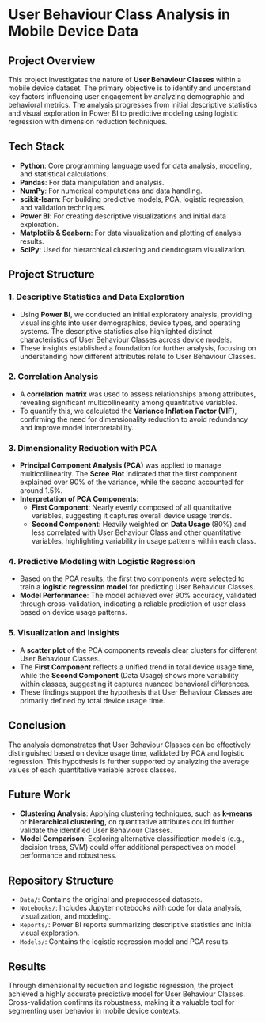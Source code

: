 
# User Behaviour Class Analysis in Mobile Device Data

## Project Overview

This project investigates the nature of **User Behaviour Classes** within a mobile device dataset. The primary objective is to identify and understand key factors influencing user engagement by analyzing demographic and behavioral metrics. The analysis progresses from initial descriptive statistics and visual exploration in Power BI to predictive modeling using logistic regression with dimension reduction techniques. 

## Tech Stack

- **Python**: Core programming language used for data analysis, modeling, and statistical calculations.
- **Pandas**: For data manipulation and analysis.
- **NumPy**: For numerical computations and data handling.
- **scikit-learn**: For building predictive models, PCA, logistic regression, and validation techniques.
- **Power BI**: For creating descriptive visualizations and initial data exploration.
- **Matplotlib & Seaborn**: For data visualization and plotting of analysis results.
- **SciPy**: Used for hierarchical clustering and dendrogram visualization.

## Project Structure

### 1. Descriptive Statistics and Data Exploration
   - Using **Power BI**, we conducted an initial exploratory analysis, providing visual insights into user demographics, device types, and operating systems. The descriptive statistics also highlighted distinct characteristics of User Behaviour Classes across device models.
   - These insights established a foundation for further analysis, focusing on understanding how different attributes relate to User Behaviour Classes.

### 2. Correlation Analysis
   - A **correlation matrix** was used to assess relationships among attributes, revealing significant multicollinearity among quantitative variables.
   - To quantify this, we calculated the **Variance Inflation Factor (VIF)**, confirming the need for dimensionality reduction to avoid redundancy and improve model interpretability.

### 3. Dimensionality Reduction with PCA
   - **Principal Component Analysis (PCA)** was applied to manage multicollinearity. The **Scree Plot** indicated that the first component explained over 90% of the variance, while the second accounted for around 1.5%.
   - **Interpretation of PCA Components**:
      - **First Component**: Nearly evenly composed of all quantitative variables, suggesting it captures overall device usage trends.
      - **Second Component**: Heavily weighted on **Data Usage** (80%) and less correlated with User Behaviour Class and other quantitative variables, highlighting variability in usage patterns within each class.

### 4. Predictive Modeling with Logistic Regression
   - Based on the PCA results, the first two components were selected to train a **logistic regression model** for predicting User Behaviour Classes.
   - **Model Performance**: The model achieved over 90% accuracy, validated through cross-validation, indicating a reliable prediction of user class based on device usage patterns.

### 5. Visualization and Insights
   - A **scatter plot** of the PCA components reveals clear clusters for different User Behaviour Classes.
   - The **First Component** reflects a unified trend in total device usage time, while the **Second Component** (Data Usage) shows more variability within classes, suggesting it captures nuanced behavioral differences.
   - These findings support the hypothesis that User Behaviour Classes are primarily defined by total device usage time.

## Conclusion

The analysis demonstrates that User Behaviour Classes can be effectively distinguished based on device usage time, validated by PCA and logistic regression. This hypothesis is further supported by analyzing the average values of each quantitative variable across classes.

## Future Work

- **Clustering Analysis**: Applying clustering techniques, such as **k-means** or **hierarchical clustering**, on quantitative attributes could further validate the identified User Behaviour Classes.
- **Model Comparison**: Exploring alternative classification models (e.g., decision trees, SVM) could offer additional perspectives on model performance and robustness.

## Repository Structure

- `Data/`: Contains the original and preprocessed datasets.
- `Notebooks/`: Includes Jupyter notebooks with code for data analysis, visualization, and modeling.
- `Reports/`: Power BI reports summarizing descriptive statistics and initial visual exploration.
- `Models/`: Contains the logistic regression model and PCA results.

## Results

Through dimensionality reduction and logistic regression, the project achieved a highly accurate predictive model for User Behaviour Classes. Cross-validation confirms its robustness, making it a valuable tool for segmenting user behavior in mobile device contexts.

